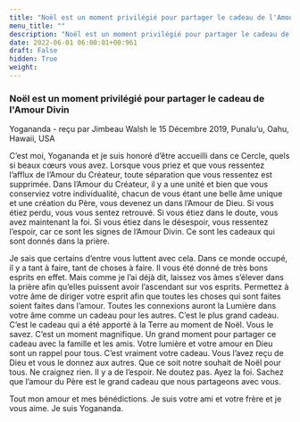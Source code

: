 ```yaml
---
title: "Noël est un moment privilégié pour partager le cadeau de l'Amour Divin"
menu_title: ""
description: "Noël est un moment privilégié pour partager le cadeau de l'Amour Divin"
date: 2022-06-01 06:00:01+00:961
draft: False
hidden: True
weight:
---
```

### Noël est un moment privilégié pour partager le cadeau de l'Amour Divin

Yogananda - reçu par Jimbeau Walsh le 15 Décembre 2019, Punalu’u, Oahu, Hawaii, USA

C’est moi, Yogananda et je suis honoré d’être accueilli dans ce Cercle, quels si beaux cœurs vous avez. Lorsque vous priez et que vous ressentez l’afflux de l’Amour du Créateur, toute séparation que vous ressentez est supprimée. Dans l’Amour du Créateur, il y a une unité et bien que vous conserviez votre individualité, chacun de vous étant une belle âme unique et une création du Père, vous devenez un dans l’Amour de Dieu. Si vous étiez perdu, vous vous sentez retrouvé. Si vous étiez dans le doute, vous avez maintenant la foi. Si vous étiez dans le désespoir, vous ressentez l’espoir, car ce sont les signes de l’Amour Divin. Ce sont les cadeaux qui sont donnés dans la prière.

Je sais que certains d’entre vous luttent avec cela. Dans ce monde occupé, il y a tant à faire, tant de choses à faire. Il vous été donné de très bons esprits en effet. Mais comme je l’ai déjà dit, laissez vos âmes s’élever dans la prière afin qu’elles puissent avoir l’ascendant sur vos esprits. Permettez à votre âme de diriger votre esprit afin que toutes les choses qui sont faites soient faites dans l’amour. Toutes les connexions auront la Lumière dans votre âme comme un cadeau pour les autres. C’est le plus grand cadeau. C’est le cadeau qui a été apporté à la Terre au moment de Noël. Vous le savez. C’est un moment magnifique. Un grand moment pour partager ce cadeau avec la famille et les amis. Votre lumière et votre amour en Dieu sont un rappel pour tous. C’est vraiment votre cadeau. Vous l’avez reçu de Dieu et vous le donnez aux autres. Que ce soit notre souhait de Noël pour tous. Ne craignez rien. Il y a de l’espoir. Ne doutez pas. Ayez la foi. Sachez que l’amour du Père est le grand cadeau que nous partageons avec vous.

Tout mon amour et mes bénédictions. Je suis votre ami et votre frère et je vous aime. Je suis Yogananda.



